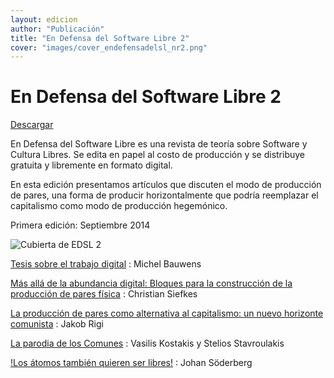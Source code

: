 ```yaml
---
layout: edicion
author: "Publicación"
title: "En Defensa del Software Libre 2"
cover: "images/cover_endefensadelsl_nr2.png"
---
```


En Defensa del Software Libre 2
===============================

[Descargar][0]

En Defensa del Software Libre es una revista de teoría sobre Software y
Cultura Libres. Se edita en papel al costo de producción y se distribuye
gratuita y libremente en formato digital.

En esta edición presentamos artículos que discuten el modo de producción
de pares, una forma de producir horizontalmente que podría reemplazar el
capitalismo como modo de producción hegemónico.

Primera edición: Septiembre 2014

![Cubierta de EDSL 2](images/cover_endefensadelsl_nr2.png)


[Tesis sobre el trabajo digital][1]
:    Michel Bauwens

[Más allá de la abundancia digital: Bloques para la construcción de la producción de pares física][2]
:    Christian Siefkes

[La producción de pares como alternativa al capitalismo: un nuevo horizonte comunista][3]
:    Jakob Rigi

[La parodia de los Comunes][4]
:    Vasilis Kostakis y Stelios Stavroulakis

[!Los átomos también quieren ser libres!][5]
:    Johan Söderberg


[0]: descargas/En.Defensa.del.Software.Libre.Nro2.pdf "Descargar EDSL 2"
[1]: tesis_sobre_el_trabajo_digital.html "Michel Bauwens"
[2]: mas_alla_de_la_abundancia_digital.html "Christian Siefkes"
[3]: un_nuevo_horizonte_comunista.html "Jakob Rigi"
[4]: parodia_de_los_comunes.html "Vasilis Kostakis y Stelios Stavroulakis"
[5]: los_atomos_quieren_ser_libres.html "Johan Söderberg"


